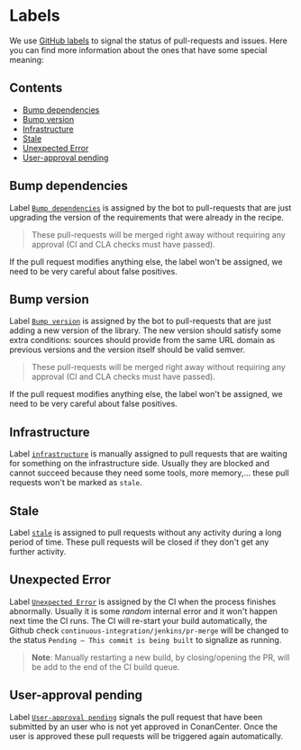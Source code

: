 # Labels

We use [GitHub labels](https://github.com/conan-io/conan-center-index/labels) to signal the status
of pull-requests and issues. Here you can find more information about the ones that have some
special meaning:

<!-- toc -->
## Contents

  * [Bump dependencies](#bump-dependencies)
  * [Bump version](#bump-version)
  * [Infrastructure](#infrastructure)
  * [Stale](#stale)
  * [Unexpected Error](#unexpected-error)
  * [User-approval pending](#user-approval-pending)<!-- endToc -->

## Bump dependencies

Label [`Bump dependencies`](https://github.com/conan-io/conan-center-index/pulls?q=is%3Aopen+is%3Apr+label%3A%22Bump+dependencies%22+)
is assigned by the bot to pull-requests that are just upgrading the version of the requirements that were already in the
recipe.

> These pull-requests will be merged right away without requiring any approval (CI and CLA checks must have passed).

If the pull request modifies anything else, the label won't be assigned, we need to be very careful about false positives.

## Bump version

Label [`Bump version`](https://github.com/conan-io/conan-center-index/pulls?q=is%3Aopen+is%3Apr+label%3A%22Bump+version%22)
is assigned by the bot to pull-requests that are just adding a new version of the library. The new version should satisfy
some extra conditions: sources should provide from the same URL domain as previous versions and the version itself should
be valid semver.

> These pull-requests will be merged right away without requiring any approval (CI and CLA checks must have passed).

If the pull request modifies anything else, the label won't be assigned, we need to be very careful about false positives.

## Infrastructure

Label [`infrastructure`](https://github.com/conan-io/conan-center-index/pulls?q=is%3Aopen+is%3Apr+label%3Ainfrastructure) is
manually assigned to pull requests that are waiting for something on the infrastructure side. Usually they are blocked and
cannot succeed because they need some tools, more memory,... these pull requests won't be marked as `stale`.

## Stale

Label [`stale`](https://github.com/conan-io/conan-center-index/pulls?q=is%3Aopen+is%3Apr+label%3Astale) is assigned to
pull requests without any activity during a long period of time. These pull requests will be closed if they don't get
any further activity.

## Unexpected Error

Label [`Unexpected Error`](https://github.com/conan-io/conan-center-index/pulls?q=is%3Aopen+is%3Apr+label%3A%22Unexpected+Error%22)
is assigned by the CI when the process finishes abnormally.
Usually it is some _random_ internal error and it won't happen next time the CI runs.
The CI will re-start your build automatically, the Github check `continuous-integration/jenkins/pr-merge`
will be changed to the status `Pending — This commit is being built` to signalize as running.

> **Note**: Manually restarting a new build, by closing/opening the PR, will be add to the end of the CI build queue.

## User-approval pending

Label [`User-approval pending`](https://github.com/conan-io/conan-center-index/pulls?q=is%3Aopen+is%3Apr+label%3A%22User-approval+pending%22)
signals the pull request that have been submitted by an user who is not yet approved in ConanCenter. Once the user is
approved these pull requests will be triggered again automatically.
